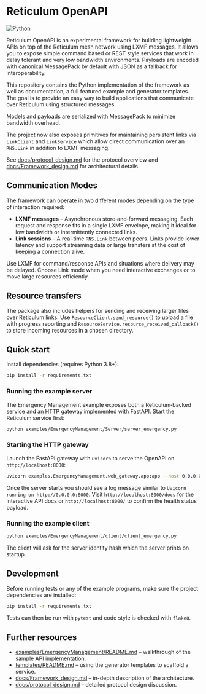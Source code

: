 # Reticulum OpenAPI
[![Python](https://github.com/FreeTAKTeam/Reticulum_OpenAPI/actions/workflows/python.yml/badge.svg?branch=main)](https://github.com/FreeTAKTeam/Reticulum_OpenAPI/actions/workflows/python.yml)

Reticulum OpenAPI is an experimental framework for building lightweight APIs on top of the Reticulum mesh network using LXMF messages. It allows you to expose simple command based or REST style services that work in delay tolerant and very low bandwidth environments. Payloads are encoded with canonical MessagePack by default with JSON as a fallback for interoperability.

This repository contains the Python implementation of the framework as well as documentation, a full featured example and generator templates. The goal is to provide an easy way to build applications that communicate over Reticulum using structured messages.


Models and payloads are serialized with MessagePack to minimize bandwidth overhead.


The project now also exposes primitives for maintaining persistent links via
``LinkClient`` and ``LinkService`` which allow direct communication over an
``RNS.Link`` in addition to LXMF messaging.

See [docs/protocol_design.md](docs/protocol_design.md) for the protocol overview and [docs/Framework_design.md](docs/Framework_design.md) for architectural details.


## Communication Modes

The framework can operate in two different modes depending on the type of
interaction required:

- **LXMF messages** – Asynchronous store‑and‑forward messaging. Each request
  and response fits in a single LXMF envelope, making it ideal for low bandwidth
  or intermittently connected links.
- **Link sessions** – A real‑time `RNS.Link` between peers. Links provide lower
  latency and support streaming data or large transfers at the cost of keeping a
  connection alive.

Use LXMF for command/response APIs and situations where delivery may be delayed.
Choose Link mode when you need interactive exchanges or to move large resources
efficiently.

## Resource transfers

The package also includes helpers for sending and receiving larger files over Reticulum links. Use
`ResourceClient.send_resource()` to upload a file with progress reporting and
`ResourceService.resource_received_callback()` to store incoming resources in a chosen directory.


## Quick start

Install dependencies (requires Python 3.8+):

```bash
pip install -r requirements.txt
```

### Running the example server

The Emergency Management example exposes both a Reticulum‑backed service and an HTTP
gateway implemented with FastAPI. Start the Reticulum service first:

```bash
python examples/EmergencyManagement/Server/server_emergency.py
```

### Starting the HTTP gateway

Launch the FastAPI gateway with `uvicorn` to serve the OpenAPI on
`http://localhost:8000`:

```bash
uvicorn examples.EmergencyManagement.web_gateway.app:app --host 0.0.0.0 --port 8000 --reload
```

Once the server starts you should see a log message similar to `Uvicorn running on
http://0.0.0.0:8000`. Visit `http://localhost:8000/docs` for the interactive API docs
or `http://localhost:8000/` to confirm the health status payload.

### Running the example client

```bash
python examples/EmergencyManagement/client/client_emergency.py
```

The client will ask for the server identity hash which the server prints on startup.

## Development

Before running tests or any of the example programs, make sure the project
dependencies are installed:

```bash
pip install -r requirements.txt
```

Tests can then be run with `pytest` and code style is checked with `flake8`.

## Further resources

- [examples/EmergencyManagement/README.md](examples/EmergencyManagement/README.md) – walkthrough of the sample API implementation.
- [templates/README.md](templates/README.md) – using the generator templates to scaffold a service.
- [docs/Framework_design.md](docs/Framework_design.md) – in-depth description of the architecture.
- [docs/protocol_design.md](docs/protocol_design.md) – detailed protocol design discussion.

